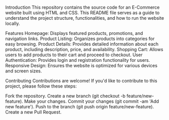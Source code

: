 Introduction
This repository contains the source code for an E-Commerce website built using HTML and CSS. This README file serves as a guide to understand the project structure, functionalities, and how to run the website locally.

Features
Homepage: Displays featured products, promotions, and navigation links.
Product Listing: Organizes products into categories for easy browsing.
Product Details: Provides detailed information about each product, including description, price, and availability.
Shopping Cart: Allows users to add products to their cart and proceed to checkout.
User Authentication: Provides login and registration functionality for users.
Responsive Design: Ensures the website is optimized for various devices and screen sizes.

Contributing
Contributions are welcome! If you'd like to contribute to this project, please follow these steps:

Fork the repository.
Create a new branch (git checkout -b feature/new-feature).
Make your changes.
Commit your changes (git commit -am 'Add new feature').
Push to the branch (git push origin feature/new-feature).
Create a new Pull Request.
